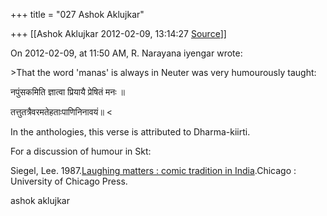 +++
title = "027 Ashok Aklujkar"

+++
[[Ashok Aklujkar	2012-02-09, 13:14:27 [Source](https://groups.google.com/g/bvparishat/c/bGxE4ZjKQYo)]]



On 2012-02-09, at 11:50 AM, R. Narayana iyengar wrote:

  

\>That the word 'manas' is always in Neuter was very humourously taught:



नपुंसकमिति ज्ञात्वा प्रियायै प्रेषितं मनः ॥

तत्तुतत्रैवरमतेहताःपाणिनिनावयं॥ \<

  

In the anthologies, this verse is attributed to Dharma-kiirti.

  

For a discussion of humour in Skt:

Siegel, Lee. 1987.[Laughing matters : comic tradition in India](http://www.worldcat.org/title/laughing-matters-comic-tradition-in-india/oclc/15630029&referer=brief_results).Chicago : University of Chicago Press.

  

  

  
  

ashok aklujkar

  

  

  

